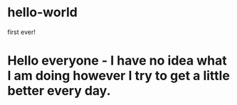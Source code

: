 # hello-world
first ever!

# Hello everyone - I have no idea what I am doing however I try to get a little better every day. 
